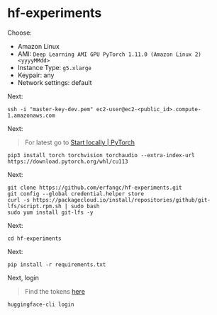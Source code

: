 # hf-experiments

Choose:

* Amazon Linux
* AMI: `Deep Learning AMI GPU PyTorch 1.11.0 (Amazon Linux 2) <yyyyMMdd>`
* Instance Type: `g5.xlarge`
* Keypair: any
* Network settings: default

Next:

```ssh
ssh -i "master-key-dev.pem" ec2-user@ec2-<public_id>.compute-1.amazonaws.com
```

Next:

> For latest go to [Start locally | PyTorch](https://pytorch.org/get-started/locally/)

```
pip3 install torch torchvision torchaudio --extra-index-url https://download.pytorch.org/whl/cu113
```

Next:
```
git clone https://github.com/erfangc/hf-experiments.git
git config --global credential.helper store
curl -s https://packagecloud.io/install/repositories/github/git-lfs/script.rpm.sh | sudo bash
sudo yum install git-lfs -y
```

Next:
```shell
cd hf-experiments
```

Next:
```shell
pip install -r requirements.txt
```

Next, login
> Find the tokens [here](https://huggingface.co/settings/tokens)
```shell
huggingface-cli login
```